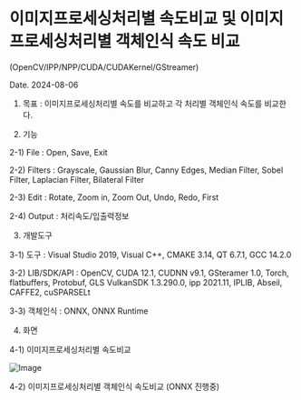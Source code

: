 # 이미지프로세싱처리별 속도비교 및 이미지프로세싱처리별 객체인식 속도 비교 

(OpenCV/IPP/NPP/CUDA/CUDAKernel/GStreamer)

Date. 2024-08-06

1) 목표 : 이미지프로세싱처리별 속도를 비교하고 각 처리별 객체인식 속도를 비교한다.

2) 기능

2-1) File : Open, Save, Exit

2-2) Filters : Grayscale, Gaussian Blur, Canny Edges, Median Filter, Sobel Filter, Laplacian Filter, Bilateral Filter

2-3) Edit : Rotate, Zoom in, Zoom Out, Undo, Redo, First

2-4) Output : 처리속도/입출력정보

3) 개발도구

3-1) 도구 : Visual Studio 2019, Visual C++, CMAKE 3.14, QT 6.7.1, GCC 14.2.0

3-2) LIB/SDK/API : OpenCV, CUDA 12.1, CUDNN v9.1, GSteramer 1.0, Torch, flatbuffers, Protobuf, GLS
                   VulkanSDK 1.3.290.0, ipp 2021.11, IPLIB, Abseil, CAFFE2, cuSPARSELt

3-3) 객체인식 : ONNX, ONNX Runtime

4) 화면

4-1) 이미지프로세싱처리별 속도비교

![Image](https://github.com/user-attachments/assets/7c7c30ab-c68e-41ba-83ff-2687f1ab8b4a)

4-2) 이미지프로세싱처리별 객체인식 속도비교 (ONNX 진행중)
